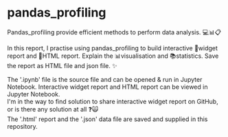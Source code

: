 # pandas_profiling
Pandas_profiling provide efficient methods to perform data analysis. :computer::bar_chart::clipboard:

In this report, I practise using pandas_profiling to build interactive :bookmark_tabs:widget report and :page_with_curl:HTML report. Explain the :bar_chart:visualisation and :books:statistics. Save the report as HTML file and json file. :sparkles:

The '.ipynb' file is the source file and can be opened & run in Jupyter Notebook. Interactive widget report and HTML report can be viewed in Jupyter Notebook.\
I'm in the way to find solution to share interactive widget report on GitHub, or is there any solution at all :question::scream_cat:\
The '.html' report and the '.json' data file are saved and supplied in this repository.
